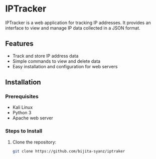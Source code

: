 # IPTracker

IPTracker is a web application for tracking IP addresses. It provides an interface to view and manage IP data collected in a JSON format.

## Features

- Track and store IP address data
- Simple commands to view and delete data
- Easy installation and configuration for web servers

## Installation

### Prerequisites

- Kali Linux
- Python 3
- Apache web server

### Steps to Install

1. Clone the repository:
   ```bash
   git clone https://github.com/bijita-syanz/iptraker

 
